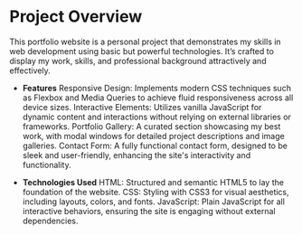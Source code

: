 # Project Overview
This portfolio website is a personal project that demonstrates my skills in web development using basic but powerful technologies. It’s crafted to display my work, skills, and professional background attractively and effectively.

- **Features**
Responsive Design: Implements modern CSS techniques such as Flexbox and Media Queries to achieve fluid responsiveness across all device sizes.
Interactive Elements: Utilizes vanilla JavaScript for dynamic content and interactions without relying on external libraries or frameworks.
Portfolio Gallery: A curated section showcasing my best work, with modal windows for detailed project descriptions and image galleries.
Contact Form: A fully functional contact form, designed to be sleek and user-friendly, enhancing the site's interactivity and functionality.

- **Technologies Used**
HTML: Structured and semantic HTML5 to lay the foundation of the website.
CSS: Styling with CSS3 for visual aesthetics, including layouts, colors, and fonts.
JavaScript: Plain JavaScript for all interactive behaviors, ensuring the site is engaging without external dependencies.